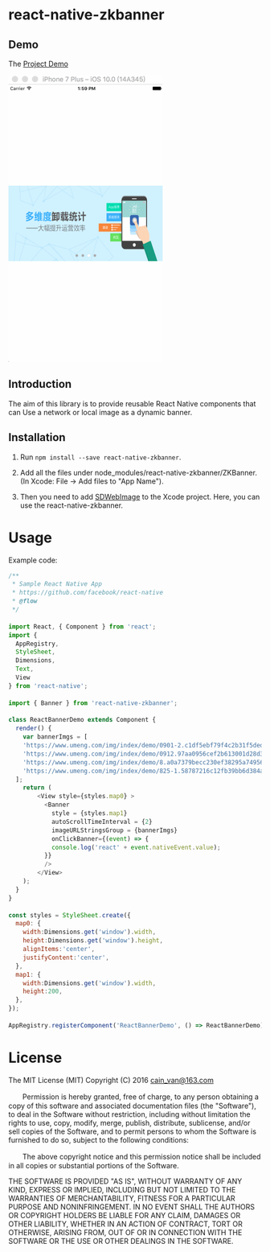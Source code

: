# react-native-zkbanner



## Demo
The [Project Demo](https://github.com/cainvan/ReactBannerDemo)


![Image](https://github.com/cainvan/ReactBannerDemo/blob/master/image/demoImage.gif)

## Introduction

The aim of this library is to provide reusable React Native components that can Use a network or local image as a dynamic banner.

## Installation

1. Run `npm install --save react-native-zkbanner`.

2. Add all the files under node_modules/react-native-zkbanner/ZKBanner. (In Xcode: File -> Add files to "App Name").

3. Then you need to add [SDWebImage](https://github.com/rs/SDWebImage) to the Xcode project. Here, you can use the react-native-zkbanner.


# Usage

Example code:

```JavaScript
/**
 * Sample React Native App
 * https://github.com/facebook/react-native
 * @flow
 */

import React, { Component } from 'react';
import {
  AppRegistry,
  StyleSheet,
  Dimensions,
  Text,
  View
} from 'react-native';

import { Banner } from 'react-native-zkbanner';

class ReactBannerDemo extends Component {
  render() {
    var bannerImgs = [
    'https://www.umeng.com/img/index/demo/0901-2.c1df5ebf79f4c2b31f5ded9b13970826.png',
    'https://www.umeng.com/img/index/demo/0912.97aa0956cef2b613001d28d394eb4bd0.png',
    'https://www.umeng.com/img/index/demo/8.a0a7379becc230ef38295a74956ec8f2.png',
    'https://www.umeng.com/img/index/demo/825-1.58787216c12fb39bb6d384ad4d278037.jpg'
  ];
    return (
        <View style={styles.map0} >
          <Banner
            style = {styles.map1}
            autoScrollTimeInterval = {2}
            imageURLStringsGroup = {bannerImgs}
            onClickBanner={(event) => {
            console.log('react' + event.nativeEvent.value);
          }}
          />
        </View>
    );
  }
}

const styles = StyleSheet.create({
  map0: {
    width:Dimensions.get('window').width,
    height:Dimensions.get('window').height,
    alignItems:'center',
    justifyContent:'center',
  },
  map1: {
    width:Dimensions.get('window').width,
    height:200,
  },
});

AppRegistry.registerComponent('ReactBannerDemo', () => ReactBannerDemo);

```
# License
The MIT License (MIT)
Copyright (C) 2016 cain_van@163.com

　　Permission is hereby granted, free of charge, to any person obtaining a copy of this software and associated documentation files (the "Software"), to deal in the Software without restriction, including without limitation the rights to use, copy, modify, merge, publish, distribute, sublicense, and/or sell copies of the Software, and to permit persons to whom the Software is furnished to do so, subject to the following conditions:

　　The above copyright notice and this permission notice shall be included in all copies or substantial portions of the Software.

   THE SOFTWARE IS PROVIDED "AS IS", WITHOUT WARRANTY OF ANY KIND, EXPRESS OR IMPLIED, INCLUDING BUT NOT LIMITED TO THE WARRANTIES OF MERCHANTABILITY, FITNESS FOR A PARTICULAR PURPOSE AND NONINFRINGEMENT. IN NO EVENT SHALL THE AUTHORS OR COPYRIGHT HOLDERS BE LIABLE FOR ANY CLAIM, DAMAGES OR OTHER LIABILITY, WHETHER IN AN ACTION OF CONTRACT, TORT OR OTHERWISE, ARISING FROM, OUT OF OR IN CONNECTION WITH THE SOFTWARE OR THE USE OR OTHER DEALINGS IN THE SOFTWARE.

